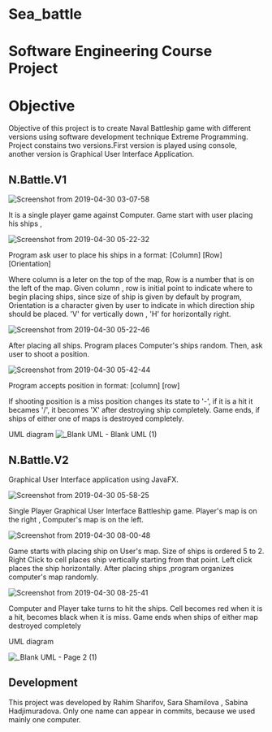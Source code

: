 # Sea_battle
# Software Engineering Course Project 

# Objective 
Objective of this project is to create Naval Battleship game with different versions using software development technique Extreme Programming. Project constains two versions.First version is played using console, another version is Graphical User Interface Application.


## N.Battle.V1

![Screenshot from 2019-04-30 03-07-58](https://user-images.githubusercontent.com/43667122/56936242-5a926f00-6b07-11e9-92e1-09fe55bccab0.png)
 
 It is a single player game against Computer. Game start with user placing his ships ,   
 
 
![Screenshot from 2019-04-30 05-22-32](https://user-images.githubusercontent.com/43667122/56936378-253a5100-6b08-11e9-8db8-94e0cb3cb6a1.png)

 Program ask user to place his ships in a format:   [Column] [Row] [Orientation]

Where column is a leter on the top of the map, Row is a number that is on the left of the map. Given column , row is initial    point to indicate where to begin placing ships, since size of ship is given by default by program, Orientation is a character given by user to indicate in which direction ship should be placed. 'V' for vertically down , 'H' for horizontally right.
 
 ![Screenshot from 2019-04-30 05-22-46](https://user-images.githubusercontent.com/43667122/56936617-7860d380-6b09-11e9-9994-6212b0334a3d.png)
 
After placing all ships. Program places Computer's ships random. Then, ask user to shoot a position. 

![Screenshot from 2019-04-30 05-42-44](https://user-images.githubusercontent.com/43667122/56936892-f4a7e680-6b0a-11e9-8f31-0bf983f06d7d.png)

Program accepts position in format: [column] [row] 

If shooting position is a miss position changes its state to '-', if it is a hit it becames '/', it becomes 'X' after destroying ship completely. Game ends, if ships of either one of maps is destroyed completely. 

UML diagram
![_Blank UML -  Blank UML (1)](https://user-images.githubusercontent.com/49517802/56984635-8f4e0700-6b97-11e9-8cba-1be6d2317282.png)


## N.Battle.V2

Graphical User Interface application using JavaFX. 


![Screenshot from 2019-04-30 05-58-25](https://user-images.githubusercontent.com/43667122/56937451-ca0b5d00-6b0d-11e9-8006-60a420ed35fa.png)

Single Player Graphical User Interface Battleship game. Player's map is on the right , Computer's map is on the left.

![Screenshot from 2019-04-30 08-00-48](https://user-images.githubusercontent.com/43667122/56940257-4017c000-6b1e-11e9-9af9-cd87dcabe205.png)

Game starts with placing ship on User's map. Size of ships is ordered 5 to 2. Right Click to cell places ship vertically  starting from that point. Left click places the ship horizontally. After placing ships ,program organizes computer's map randomly.

![Screenshot from 2019-04-30 08-25-41](https://user-images.githubusercontent.com/43667122/56940797-a2be8b00-6b21-11e9-8234-5efda2c80b14.png)

Computer and Player take turns to hit the ships. Cell becomes red when it is a hit, becomes black when it is miss. Game ends when ships of either map destroyed completely

UML diagram

![_Blank UML - Page 2 (1)](https://user-images.githubusercontent.com/49517802/56984597-747b9280-6b97-11e9-81ee-5845be983204.png)


## Development 
This project was developed by Rahim Sharifov, Sara Shamilova , Sabina Hadjimuradova. Only one name can appear in commits, because we used mainly one computer.  

